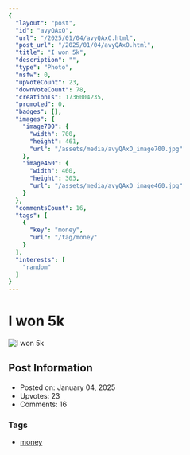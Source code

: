 ```yaml
---
{
  "layout": "post",
  "id": "avyQAxO",
  "url": "/2025/01/04/avyQAxO.html",
  "post_url": "/2025/01/04/avyQAxO.html",
  "title": "I won 5k",
  "description": "",
  "type": "Photo",
  "nsfw": 0,
  "upVoteCount": 23,
  "downVoteCount": 78,
  "creationTs": 1736004235,
  "promoted": 0,
  "badges": [],
  "images": {
    "image700": {
      "width": 700,
      "height": 461,
      "url": "/assets/media/avyQAxO_image700.jpg"
    },
    "image460": {
      "width": 460,
      "height": 303,
      "url": "/assets/media/avyQAxO_image460.jpg"
    }
  },
  "commentsCount": 16,
  "tags": [
    {
      "key": "money",
      "url": "/tag/money"
    }
  ],
  "interests": [
    "random"
  ]
}
---
```


# I won 5k

![I won 5k](/assets/media/avyQAxO_image700.jpg)

## Post Information

- Posted on: January 04, 2025
- Upvotes: 23
- Comments: 16

### Tags

- [money](/tag/money)
